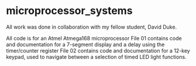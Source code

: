 # microprocessor_systems

All work was done in collaboration with my fellow student, David Duke.

All code is for an Atmel Atmega168 microprocessor
File 01 contains code and documentation for a 7-segment display and a delay using the timer/counter register
File 02 contains code and documentation for a 12-key keypad, used to navigate between a selection of timed LED light functions.
